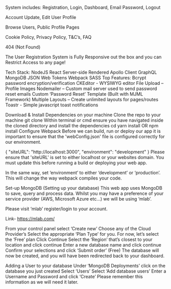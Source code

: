 System includes:
Registration, Login, Dashboard, Email Password, Logout

Account Update, Edit User Profile

Browse Users, Public Profile Pages

Cookie Policy, Privacy Policy, T&C’s, FAQ

404 (Not Found)

The User Registration System is Fully Responsive out the box and you can Restrict Access to any page!

Tech Stack:
NodeJS
React
Server-side Rendered
Apollo Client
GraphQL
MongoDB
JSON Web Tokens
Webpack
SASS
Top Features:
Bcrypt password encryption/verification
CKEditor - WYSIWYG editor
File Upload – Profile Images
Nodemailer – Custom mail server used to send password reset emails
Custom ‘Password Reset’ Template (Built with MJML Framework)
Multiple Layouts – Create unlimited layouts for pages/routes
Toastr - Simple javascript toast notifications

Download & Install Dependencies on your machine
Clone the repo to your machine
git clone <CloneURL>
Within terminal or cmd ensure you have navigated inside the cloned directory and install the dependencies
cd <new-dir> 
yarn install OR npm install
Configure Webpack
Before we can build, run or deploy our app it is important to ensure that the 'webConfig.json' file is configured correctly for our environment.

{
    "siteURL": "http://localhost:3000",
    "environment": "development"
}
Please ensure that 'siteURL' is set to either localhost or your websites domain. You must update this before running a build or deploying your web app.

In the same way, set ‘environment’ to either ‘development’ or ‘production’. This will change the way webpack compiles your code.

Set-up MongoDB (Setting up your database)
This web app uses MongoDB to save, query and process data. Whilst you may have a preference of your service provider (AWS, Microsoft Azure etc…) we will be using ‘mlab’.

Please visit ‘mlab’ register/login to your account.

Link- https://mlab.com/

From your control panel select ‘Create new’
Choose any of the Cloud Provider’s
Select the appropriate ‘Plan Type’ for you. For now, let’s select the ‘Free’ plan
Click Continue
Select the ‘Region’ that’s closest to your location and click continue
Enter a new database name and click continue
Confirm your selections and click ‘Submit order’ (Free)
The database will now be created, and you will have been redirected back to your dashboard.

Adding a User to your database
Under ‘MongoDB Deployments’ click on the database you just created
Select ‘Users’
Select ‘Add database users’
Enter a Username and Password and click ‘Create’
Please remember this information as we will need it later.
